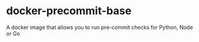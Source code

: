 # docker-precommit-base
A docker image that allows you to run pre-commit checks for Python, Node or Go
